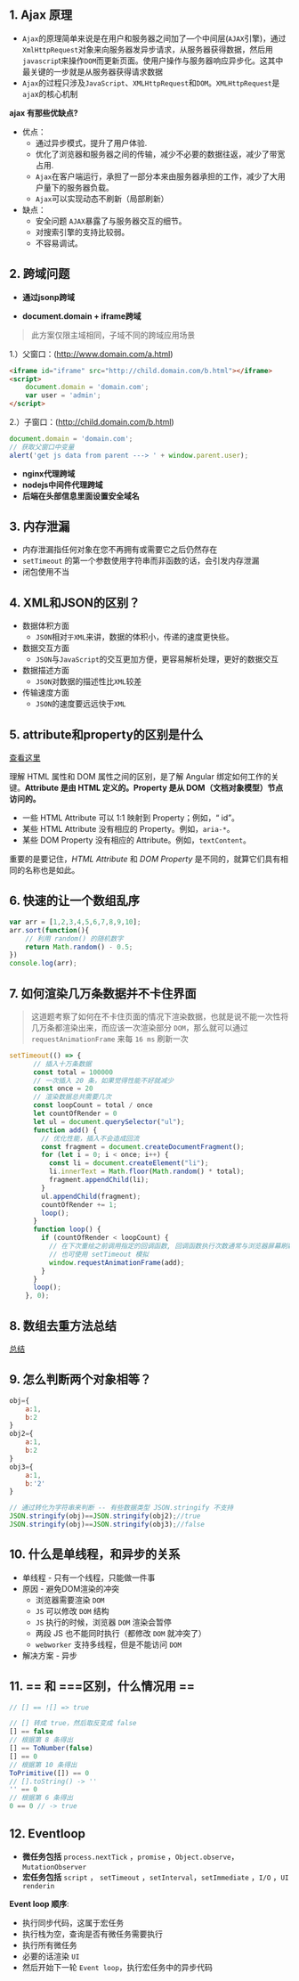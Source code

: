 ## 1. Ajax 原理

- `Ajax`的原理简单来说是在用户和服务器之间加了—个中间层(`AJAX`引擎)，通过`XmlHttpRequest`对象来向服务器发异步请求，从服务器获得数据，然后用`javascrip`t来操作`DOM`而更新页面。使用户操作与服务器响应异步化。这其中最关键的一步就是从服务器获得请求数据
- `Ajax`的过程只涉及`JavaScript`、`XMLHttpRequest`和`DOM`。`XMLHttpRequest`是`aja`x的核心机制

**ajax 有那些优缺点?**

- 优点：
  - 通过异步模式，提升了用户体验.
  - 优化了浏览器和服务器之间的传输，减少不必要的数据往返，减少了带宽占用.
  - `Ajax`在客户端运行，承担了一部分本来由服务器承担的工作，减少了大用户量下的服务器负载。
  - `Ajax`可以实现动态不刷新（局部刷新）
- 缺点：
  - 安全问题 `AJAX`暴露了与服务器交互的细节。
  - 对搜索引擎的支持比较弱。
  - 不容易调试。



## 2. 跨域问题

* **通过jsonp跨域**

*  **document.domain + iframe跨域** 

  >  此方案仅限主域相同，子域不同的跨域应用场景 

  1.）父窗口：(http://www.domain.com/a.html)

  ```html
  <iframe id="iframe" src="http://child.domain.com/b.html"></iframe>
  <script>
      document.domain = 'domain.com';
      var user = 'admin';
  </script>
  ```

  2.）子窗口：(http://child.domain.com/b.html)

  ```javascript
  document.domain = 'domain.com';
  // 获取父窗口中变量
  alert('get js data from parent ---> ' + window.parent.user);
  ```

- **nginx代理跨域**
- **nodejs中间件代理跨域**
- **后端在头部信息里面设置安全域名**



## 3. 内存泄漏

- 内存泄漏指任何对象在您不再拥有或需要它之后仍然存在
- `setTimeout` 的第一个参数使用字符串而非函数的话，会引发内存泄漏
- 闭包使用不当



## 4. XML和JSON的区别？

- 数据体积方面
  - `JSON`相对`于XML`来讲，数据的体积小，传递的速度更快些。
- 数据交互方面
  - `JSON`与`JavaScript`的交互更加方便，更容易解析处理，更好的数据交互
- 数据描述方面
  - `JSON`对数据的描述性比`XML`较差
- 传输速度方面
  - `JSON`的速度要远远快于`XML`



## 5. attribute和property的区别是什么

[查看这里](https://stackoverflow.com/questions/6003819/what-is-the-difference-between-properties-and-attributes-in-html#answer-6004028)

理解 HTML 属性和 DOM 属性之间的区别，是了解 Angular 绑定如何工作的关键。**Attribute 是由 HTML 定义的。Property 是从 DOM（文档对象模型）节点访问的。**

- 一些 HTML Attribute 可以 1:1 映射到 Property；例如，“ id”。
- 某些 HTML Attribute 没有相应的 Property。例如，`aria-*`。
- 某些 DOM Property 没有相应的 Attribute。例如，`textContent`。

重要的是要记住，*HTML Attribute* 和 *DOM Property* 是不同的，就算它们具有相同的名称也是如此。



## 6. 快速的让一个数组乱序

```javascript
var arr = [1,2,3,4,5,6,7,8,9,10];
arr.sort(function(){
    // 利用 random() 的随机数字
    return Math.random() - 0.5;
})
console.log(arr);
```



## 7.  如何渲染几万条数据并不卡住界面

> 这道题考察了如何在不卡住页面的情况下渲染数据，也就是说不能一次性将几万条都渲染出来，而应该一次渲染部分 `DOM`，那么就可以通过 `requestAnimationFrame` 来每 `16 ms` 刷新一次

```javascript
setTimeout(() => {
      // 插入十万条数据
      const total = 100000
      // 一次插入 20 条，如果觉得性能不好就减少
      const once = 20
      // 渲染数据总共需要几次
      const loopCount = total / once
      let countOfRender = 0
      let ul = document.querySelector("ul");
      function add() {
        // 优化性能，插入不会造成回流
        const fragment = document.createDocumentFragment();
        for (let i = 0; i < once; i++) {
          const li = document.createElement("li");
          li.innerText = Math.floor(Math.random() * total);
          fragment.appendChild(li);
        }
        ul.appendChild(fragment);
        countOfRender += 1;
        loop();
      }
      function loop() {
        if (countOfRender < loopCount) {
          // 在下次重绘之前调用指定的回调函数, 回调函数执行次数通常与浏览器屏幕刷新次数相匹配
          // 也可使用 setTimeout 模拟
          window.requestAnimationFrame(add);
        }
      }
      loop();
    }, 0);
```



## 8. 数组去重方法总结

[总结](http://blog.poetries.top/FE-Interview-Questions/base/#_74-数组去重方法总结)



## 9. 怎么判断两个对象相等？

```javascript
obj={
    a:1,
    b:2
}
obj2={
    a:1,
    b:2
}
obj3={
    a:1,
    b:'2'
}

// 通过转化为字符串来判断 -- 有些数据类型 JSON.stringify 不支持
JSON.stringify(obj)==JSON.stringify(obj2);//true
JSON.stringify(obj)==JSON.stringify(obj3);//false
```



## 10. 什么是单线程，和异步的关系

- 单线程 - 只有一个线程，只能做一件事
- 原因 - 避免DOM渲染的冲突
  - 浏览器需要渲染 `DOM`
  - `JS` 可以修改 `DOM` 结构
  - `JS` 执行的时候，浏览器 `DOM` 渲染会暂停
  - 两段 JS 也不能同时执行（都修改 `DOM` 就冲突了）
  - `webworker` 支持多线程，但是不能访问 `DOM`
- 解决方案 - 异步



## 11. == 和 ===区别，什么情况用 ==

```javascript
// [] == ![] => true

// [] 转成 true，然后取反变成 false
[] == false
// 根据第 8 条得出
[] == ToNumber(false)
[] == 0
// 根据第 10 条得出
ToPrimitive([]) == 0
// [].toString() -> ''
'' == 0
// 根据第 6 条得出
0 == 0 // -> true
```



## 12. Eventloop

- **微任务包括** `process.nextTick` ，`promise` ，`Object.observe`，`MutationObserver`
- **宏任务包括** `script` ， `setTimeout` ，`setInterval`，`setImmediate` ，`I/O` ，`UI renderin`



 **Event loop 顺序**:

- 执行同步代码，这属于宏任务
- 执行栈为空，查询是否有微任务需要执行
- 执行所有微任务
- 必要的话渲染 `UI`
- 然后开始下一轮 `Event loop`，执行宏任务中的异步代码



















 